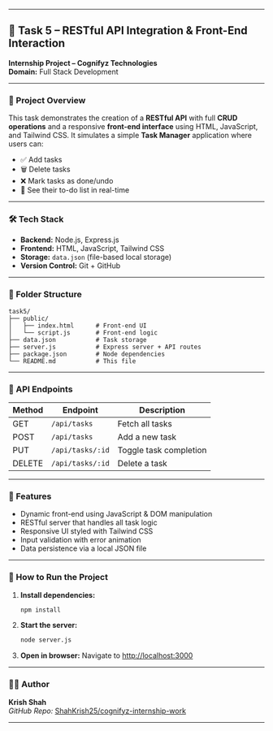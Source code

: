 
---

## 📝 Task 5 – RESTful API Integration & Front-End Interaction  
**Internship Project – Cognifyz Technologies**  
**Domain:** Full Stack Development

---

### 🚀 Project Overview

This task demonstrates the creation of a **RESTful API** with full **CRUD operations** and a responsive **front-end interface** using HTML, JavaScript, and Tailwind CSS. It simulates a simple **Task Manager** application where users can:

- ✅ Add tasks  
- 🗑️ Delete tasks  
- ❌ Mark tasks as done/undo  
- 📄 See their to-do list in real-time  

---

### 🛠️ Tech Stack

- **Backend:** Node.js, Express.js  
- **Frontend:** HTML, JavaScript, Tailwind CSS  
- **Storage:** `data.json` (file-based local storage)  
- **Version Control:** Git + GitHub  

---

### 📁 Folder Structure

```
task5/
├── public/
│   ├── index.html      # Front-end UI
│   └── script.js       # Front-end logic
├── data.json           # Task storage
├── server.js           # Express server + API routes
├── package.json        # Node dependencies
└── README.md           # This file
```

---

### 🔄 API Endpoints

| Method | Endpoint         | Description           |
|--------|------------------|-----------------------|
| GET    | `/api/tasks`     | Fetch all tasks       |
| POST   | `/api/tasks`     | Add a new task        |
| PUT    | `/api/tasks/:id` | Toggle task completion |
| DELETE | `/api/tasks/:id` | Delete a task         |

---

### 📸 Features

- Dynamic front-end using JavaScript & DOM manipulation
- RESTful server that handles all task logic
- Responsive UI styled with Tailwind CSS
- Input validation with error animation
- Data persistence via a local JSON file

---

### 🧪 How to Run the Project

1. **Install dependencies:**
   ```bash
   npm install
   ```

2. **Start the server:**
   ```bash
   node server.js
   ```

3. **Open in browser:**
   Navigate to [http://localhost:3000](http://localhost:3000)

---

### 👨‍💻 Author

**Krish Shah**   
_GitHub Repo:_ [ShahKrish25/cognifyz-internship-work](https://github.com/ShahKrish25/cognifyz-internship-work)

---
